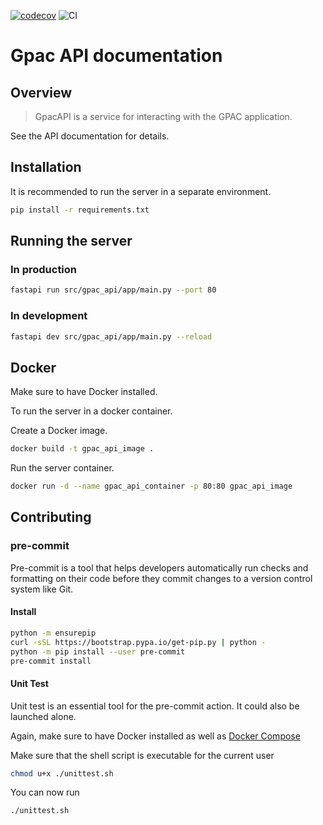 [![codecov](https://codecov.io/gh/mihamieat/gpac-api/graph/badge.svg?token=5UM8L15FL1)](https://codecov.io/gh/mihamieat/gpac-api)
![CI](https://github.com/mihamieat/gpac-api/actions/workflows/ci.yml/badge.svg)
# Gpac API documentation
## Overview
> GpacAPI is a service for interacting with the GPAC application.

See the API documentation for details.
## Installation
It is recommended to run the server in a separate environment.
```sh
pip install -r requirements.txt
```
## Running the server
### In production
```sh
fastapi run src/gpac_api/app/main.py --port 80
```
### In development
```sh
fastapi dev src/gpac_api/app/main.py --reload
```
## Docker
Make sure to have Docker installed.

To run the server in a docker container.

Create a Docker image.
```sh
docker build -t gpac_api_image .
```
Run the server container.
```sh
docker run -d --name gpac_api_container -p 80:80 gpac_api_image
```
## Contributing
### pre-commit
Pre-commit is a tool that helps developers automatically run checks and formatting on their code before they commit changes to a version control system like Git.
#### Install
```sh
python -m ensurepip
curl -sSL https://bootstrap.pypa.io/get-pip.py | python -
python -m pip install --user pre-commit
pre-commit install
```
#### Unit Test
Unit test is an essential tool for the pre-commit action. It could also be launched alone.

Again, make sure to have Docker installed as well as [Docker Compose](https://docs.docker.com/compose/install/)

Make sure that the shell script is executable for the current user
```sh
chmod u+x ./unittest.sh
```
You can now run
```sh
./unittest.sh
```

